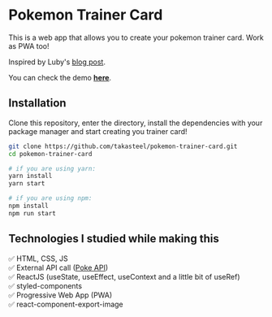 # Pokemon Trainer Card

This is a web app that allows you to create your pokemon trainer card. Work as PWA too!   

Inspired by Luby's [blog post](https://www.luby.com.br/reactjs/como-treinar-programacao/).

You can check the demo [**here**](https://pokemon-trainer-card.netlify.app/).

## Installation

Clone this repository, enter the directory, install the dependencies with your package manager and start creating you trainer card!

```bash
git clone https://github.com/takasteel/pokemon-trainer-card.git
cd pokemon-trainer-card

# if you are using yarn:
yarn install
yarn start

# if you are using npm:
npm install
npm run start
```

## Technologies I studied while making this

✅ HTML, CSS, JS  
✅ External API call ([Poke API](https://pokeapi.co/))  
✅ ReactJS  (useState, useEffect, useContext and a little bit of useRef)  
✅ styled-components  
✅ Progressive Web App (PWA)  
✅ react-component-export-image
